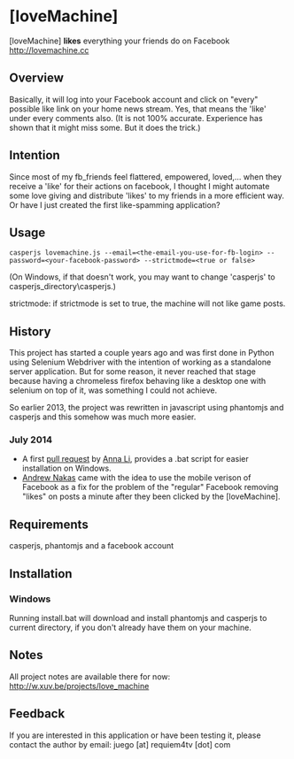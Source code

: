 # \[loveMachine\] 
\[loveMachine\] **likes** everything your friends do on Facebook  
http://lovemachine.cc

## Overview
Basically, it will log into your Facebook account and click on "every" possible like link on your home news stream. Yes, that means the 'like' under every comments also. (It is not 100% accurate. Experience has shown that it might miss some. But it does the trick.)

## Intention
Since most of my fb_friends feel flattered, empowered, loved,... when they receive a 'like' for their actions on facebook, I thought I might automate some love giving and distribute 'likes' to my friends in a more efficient way. Or have I just created the first like-spamming application?

## Usage
`casperjs lovemachine.js --email=<the-email-you-use-for-fb-login> --password=<your-facebook-password> --strictmode=<true or false>` 

(On Windows, if that doesn't work, you may want to change 'casperjs' to casperjs_directory\casperjs.)

strictmode: if strictmode is set to true, the machine will not like game posts.

## History
This project has started a couple years ago and was first done in Python using Selenium Webdriver with the intention of working as a standalone server application. But for some reason, it never reached that stage because having a chromeless firefox behaving like a desktop one with selenium on top of it, was something I could not achieve. 

So earlier 2013, the project was rewritten in javascript using phantomjs and casperjs and this somehow was much more easier.

### July 2014

 * A first [pull request](https://github.com/xuv/loveMachine/pull/2) by [Anna Li](https://github.com/lianna5), provides a .bat script for easier installation on Windows.
 * [Andrew Nakas](https://github.com/andrewnakas) came with the idea to use the mobile verison of Facebook as a fix for the problem of the "regular" Facebook removing "likes" on posts a minute after they been clicked by the \[loveMachine\]. 

## Requirements
casperjs, phantomjs and a facebook account

## Installation

### Windows
Running install.bat will download and install phantomjs and casperjs to current directory, if you don't already have them on your machine.

## Notes
All project notes are available there for now: <http://w.xuv.be/projects/love_machine>

## Feedback
If you are interested in this application or have been testing it, please contact the author by email: juego \[at\] requiem4tv \[dot\] com
